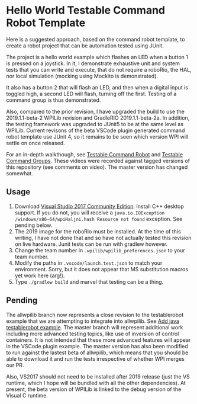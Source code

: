 # Hello World Testable Command Robot Template
Here is a suggested approach, based on the command robot template, to create a robot project that can be automation tested using JUnit.

The project is a hello world example which flashes an LED when a button 1 is pressed on a joystick.
In it, I demonstrate exhaustive unit and system tests that you can write and execute, that do
not require a roboRio, the HAL, nor local simulation (mocking using Mockito is demonstrated).

It also has a button 2 that will flash an LED, and then when a digital input is toggled high, a
second LED will flash, turning off the first. Testing of a command group is thus demonstrated.

Also, compared to the prior revision, I have upgraded the build to use the 2019.1.1-beta-2 WPILib revision and GradleRIO 2019.1.1-beta-2a.
In addition, the testing framework was upgraded to JUnit5 to be at the same level as WPILib. Current revisons of the beta VSCode plugin generated command robot template
use JUnit 4, so it remains to be seen which version WPI will settle on once released.

For an in-depth walkthough, see [Testable Command Robot](https://www.youtube.com/watch?v=rbSPkhAgLk0) and [Testable Command Groups](https://www.youtube.com/watch?v=DusNuZwCGAM). These videos were recorded against tagged versions of this repository (see comments on video). The master version has changed somewhat.

## Usage
1. Download [Visual Studio 2017 Community Edition](https://visualstudio.microsoft.com/downloads/). Install C++ desktop support. If you do not, you will
receive a ```java.io.IOException /windows/x86-64/wpiHaljni.hash Resource not found``` exception. See pending below.
2. The 2019 image for the roboRio must be installed. At the time of this writing, I have not done that and so have not actually tested this revision
on live hardware. Junit tests can be run with gradlew however.
3. Change the team number in ```.wpilib/wpilib_preferences.json``` to your team number.
4. Modify the paths in ```.vscode/launch.test.json``` to match your environment. Sorry, but it does not appear that
MS substitution macros yet work here (arg!).
5. Type ```./gradlew build``` and marvel that testing can be a thing.

## Pending
The allwpilib branch now represents a close revision to the testablerobot example that we are attempting to integrate into allwpilib. See [Add java testablerobot example](https://github.com/wpilibsuite/allwpilib/pull/1461). The master branch will represent additional work including more advanced testing topics, like use of inversion of 
control containers. It is not intended that these more advanced features will appear in the VSCode plugin example. The master version has also been modified to run against the lastest beta of allwpilib, which means that you should be able to download it and run the tests irrespective of whether WPI merges our PR.

Also, VS2017 should not need to be installed after 2019 release (just the VS runtime, which I hope will be bundled with all the other dependencies). At present, the beta version of WPILib is linked to the debug version of the Visual C runtime.
